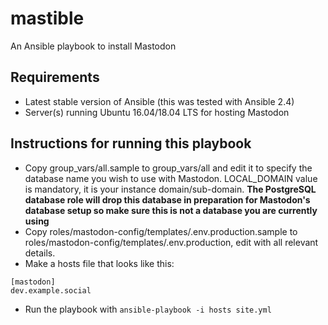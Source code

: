 # mastible
An Ansible playbook to install Mastodon

## Requirements

- Latest stable version of Ansible (this was tested with Ansible 2.4)
- Server(s) running Ubuntu 16.04/18.04 LTS for hosting Mastodon

## Instructions for running this playbook

- Copy group_vars/all.sample to group_vars/all and edit it to specify the
  database name you wish to use with Mastodon. LOCAL_DOMAIN value is mandatory, it is your instance domain/sub-domain. **The PostgreSQL database role
  will drop this database in preparation for Mastodon's database setup so make
  sure this is not a database you are currently using**
- Copy roles/mastodon-config/templates/.env.production.sample to
  roles/mastodon-config/templates/.env.production, edit with all
  relevant details.
- Make a hosts file that looks like this:

```
[mastodon]
dev.example.social
```
- Run the playbook with `ansible-playbook -i hosts site.yml`
